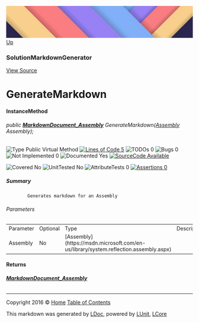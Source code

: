 ![](../Content/LDoc-banner-small.png "")
[Up](SolutionMarkdownGenerator.md)

### SolutionMarkdownGenerator
[View Source](../Markdown/SolutionMarkdownGenerator.cs)

# GenerateMarkdown

#### InstanceMethod

###### public **[MarkdownDocument_Assembly](MarkdownDocument_Assembly.md)** GenerateMarkdown([Assembly](https://msdn.microsoft.com/en-us/library/system.reflection.assembly.aspx) Assembly);

![Type Public  Virtual Method](http://b.repl.ca/v1/Type-Public%20%20Virtual%20Method-blue.png "") [![Lines of Code 5](http://b.repl.ca/v1/Lines%20of%20Code-5-blue.png "")](../Markdown/SolutionMarkdownGenerator.cs#L287) ![TODOs 0](http://b.repl.ca/v1/TODOs-0-green.png "") ![Bugs 0](http://b.repl.ca/v1/Bugs-0-green.png "") ![Not Implemented 0](http://b.repl.ca/v1/Not%20Implemented-0-green.png "") ![Documented Yes](http://b.repl.ca/v1/Documented-Yes-brightgreen.png "") [![SourceCode Available](http://b.repl.ca/v1/SourceCode-Available-brightgreen.png "")](../Markdown/SolutionMarkdownGenerator.cs#L287)

![Covered No](http://b.repl.ca/v1/Covered-No-red.png "") ![UnitTested No](http://b.repl.ca/v1/UnitTested-No-lightgrey.png "") ![AttributeTests 0](http://b.repl.ca/v1/AttributeTests-0-lightgrey.png "") [![Assertions 0](http://b.repl.ca/v1/Assertions-0-lightgrey.png "")](../Markdown/SolutionMarkdownGenerator.cs)

##### Summary

            Generates markdown for an Assembly
            

###### Parameters

<table style="">
<tr><td>Parameter</td>
<td>Optional</td>
<td>Type</td>
<td>Description</td></tr>
<tr><td>Assembly</td>
<td>No</td>
<td>[Assembly](https://msdn.microsoft.com/en-us/library/system.reflection.assembly.aspx)</td>
<td></td></tr>
</table>


#### Returns

###### **[MarkdownDocument_Assembly](MarkdownDocument_Assembly.md)**



---

Copyright 2016 &copy; [Home](../../README.md) [Table of Contents](../../TableOfContents.md)

This markdown was generated by [LDoc](https://github.com/CodeSingularity/LDoc), powered by [LUnit](https://github.com/CodeSingularity/LUnit), [LCore](https://github.com/CodeSingularity/LCore)
